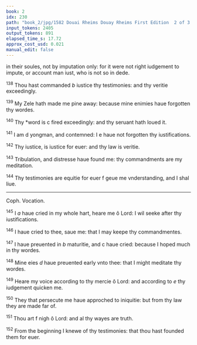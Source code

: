 ```yaml
---
book: 2
idx: 230
path: "book_2/jpg/1582 Douai Rheims Douay Rheims First Edition  2 of 3 1610 Old Testament.pdf-230.jpg"
input_tokens: 2405
output_tokens: 891
elapsed_time_s: 17.72
approx_cost_usd: 0.021
manual_edit: false
---
```

in their soules, not by imputation only: for it were not right iudgement to impute, or account man iust, who is not so in dede.

<sup>138</sup> Thou hast commanded *b* iustice thy testimonies: and thy veritie exceedingly.

[^1]: *The same is more confirmed, by these three synonyms, Iustice, Testimonies, Veritie, signifying the law of God, most earnestly commanded.*

<sup>139</sup> My Zele hath made me pine away: because mine enimies haue forgotten thy wordes.

[^2]: Gods law is as pure a mettall thing purged by fire.

<sup>140</sup> Thy *word is c fired exceedingly: and thy seruant hath loued it.

<sup>141</sup> I am d yongman, and contemned: I e haue not forgotten thy iustifications.

[^3]: A iust man is often iudged ignorant, immature, vnexperienced, by the worldlie wise; e but in dede is wise, in that he forgetteth not to keepe the law, which maketh him iust.

<sup>142</sup> Thy iustice, is iustice for euer: and thy law is veritie.

<sup>143</sup> Tribulation, and distresse haue found me: thy commandments are my meditation.

<sup>144</sup> Thy testimonies are equitie for euer f geue me vnderstanding, and I shal liue.

[^4]: Hauing professed the necessitie of perfect iustice, he concludeth this Octonarie, praying to be illuminated in his vnderstanding, that so he may attaine iustice, and liue thereby.

---

Coph.        Vocation.

[^5]: Most feruent and frequent inuocation of God for his grace, is necessarie, to the fulfilling of his law.

<sup>145</sup> I *a* haue cried in my whole hart, heare me ô Lord: I wil seeke after thy iustifications.

<sup>146</sup> I haue cried to thee, saue me: that I may keepe thy commandmentes.

<sup>147</sup> I haue preuented in *b* maturitie, and c haue cried: because I hoped much in thy wordes.

[^6]: *b I haue preuented the mature, and ordinarie time of the night, and haue prayed c very attentiuely.*

<sup>148</sup> Mine eies *d* haue preuented early vnto thee: that I might meditate thy wordes.

[^7]: *Againe in the morning I haue preuented the accustomed time of prayer.*

<sup>149</sup> Heare my voice according to thy mercie ô Lord: and according to *e* thy iudgement quicken me.

[^8]: According to thy accustomed maner of shewing mercie, shew it me, that therby I may liue.

<sup>150</sup> They that persecute me haue approched to iniquitie: but from thy law they are made far of.

<sup>151</sup> Thou art f nigh ô Lord: and al thy wayes are truth.

[^9]: *God is alwayes readie to heare al that sincerely inuocate him.*

<sup>152</sup> From the beginning I knewe of thy testimonies: that thou hast founded them for euer.

[^10]: *Gods law is the same in substance from the beginning of the world, and wil be for euer.*